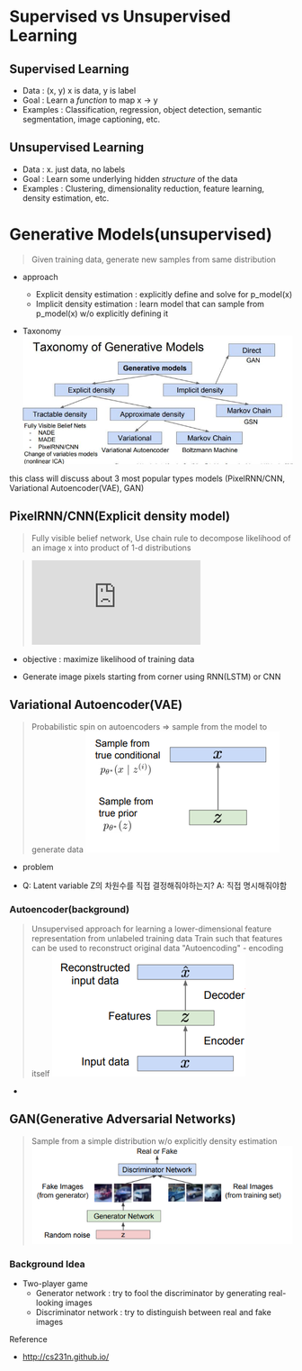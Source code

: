 # Supervised vs Unsupervised Learning 
## Supervised Learning
* Data : (x, y) x is data, y is label
* Goal : Learn a *function* to map x -> y
* Examples : Classification, regression, object detection, semantic segmentation, image captioning, etc.

## Unsupervised Learning
* Data : x. just data, no labels
* Goal : Learn some underlying hidden *structure* of the data
* Examples : Clustering, dimensionality reduction, feature learning, density estimation, etc.


# Generative Models(unsupervised)
> Given training data, generate new samples from same distribution
* approach
	- Explicit density estimation : explicitly define and solve for p_model(x)
	- Implicit density estimation : learn model that can sample from p_model(x) w/o explicitly defining it

* Taxonomy
![taxonomy](../img/generative_model_hierarchy.JPG)

this class will discuss about 3 most popular types models
(PixelRNN/CNN, Variational Autoencoder(VAE), GAN)

## PixelRNN/CNN(Explicit density model)
> Fully visible belief network, 
> Use chain rule to decompose likelihood of an image x into product of 1-d distributions  

>![equation](https://latex.codecogs.com/gif.latex?%5C%5Cp%28x%29%20%3D%20%5Cprod_%7Bn%7D%5E%7Bi%3D1%7Dp%28x_i%7Cx_1%2C%20...%2C%20x_%7Bi-1%7D%29%5C%5C%20%5C%5Cp%28x%29%20%3A%20Likelihood%5C%2Cof%5C%2Cimage%5C%2C%20X%20%5C%5Cp%28x_i%7C%20...%29%20%3A%20Probability%5C%2Cof%5C%2C%27i%27th%5C%2Cpixel%5C%2Cvalue%5C%2Cgiven%5C%2Call%5C%2Cprevious%5C%2Cpixels)
* objective : maximize likelihood of training data

* Generate image pixels starting from corner using RNN(LSTM) or CNN

## Variational Autoencoder(VAE)
> Probabilistic spin on autoencoders => sample from the model to generate data
![vae](../img/vae_graph.PNG)

* problem


* Q: Latent variable Z의 차원수를 직접 결정해줘야하는지?
   A: 직접 명시해줘야함
   


### Autoencoder(background)
> Unsupervised approach for learning a lower-dimensional feature representation from unlabeled training data
> Train such that features can be used to reconstruct original data "Autoencoding" - encoding itself
![autoencoder](../img/Autoencoder_graph.PNG)

* 

## GAN(Generative Adversarial Networks)
> Sample from a simple distribution w/o explicitly density estimation
![gan](../img/GAN_graph.PNG)


### Background Idea
* Two-player game
	* Generator network : try to fool the discriminator by generating real-looking images
	* Discriminator network : try to distinguish between real and fake images

Reference
* http://cs231n.github.io/ 

<!--stackedit_data:
eyJoaXN0b3J5IjpbLTEyNTcxNDcwMiwtNDU5NjcxOTQ1LC0xND
UyOTM5NDk4LDI1NzIxMzI5NSwtMTM5MDYwMTU2NCwxMDkwNTA2
ODU5LDExMDMxNTU4NjYsMTc2MzM2NzAyMSwtMjIxMTU2NzUsMz
c1ODQzNDEwLC0xNTUwNDk4ODAsMjk3ODA2OTA2LC05NTMyNTYw
NzcsMTAyNzYwMDgwMCwyMDA5MjQxNzUsMTc5MDMyMzcwXX0=
-->
